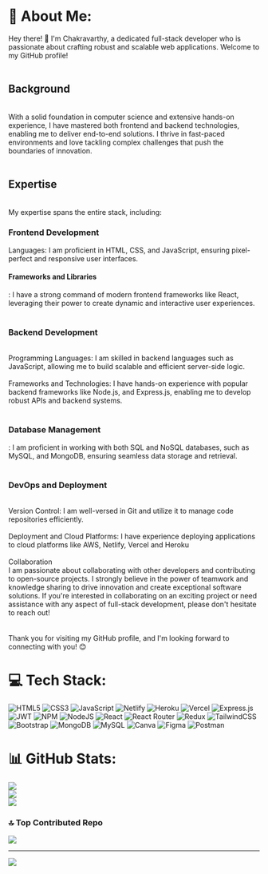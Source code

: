 # 💫 About Me:
Hey there! 👋 I'm Chakravarthy, a dedicated full-stack developer who is passionate about crafting robust and scalable web applications. Welcome to my GitHub profile!<br><br><h2>Background</h2><br>With a solid foundation in computer science and extensive hands-on experience, I have mastered both frontend and backend technologies, enabling me to deliver end-to-end solutions. I thrive in fast-paced environments and love tackling complex challenges that push the boundaries of innovation.<br><br><h2>Expertise</h2><br>My expertise spans the entire stack, including:<br><h3>Frontend Development</h3>Languages: I am proficient in HTML, CSS, and JavaScript, ensuring pixel-perfect and responsive user interfaces.<br><h4>Frameworks and Libraries</h4>: I have a strong command of modern frontend frameworks like React, leveraging their power to create dynamic and interactive user experiences.<br><br><h3>Backend Development</h3><br>Programming Languages: I am skilled in backend languages such as JavaScript, allowing me to build scalable and efficient server-side logic.<br><br>Frameworks and Technologies: I have hands-on experience with popular backend frameworks like Node.js, and Express.js, enabling me to develop robust APIs and backend systems.<br><br><h3>Database Management</h3>: I am proficient in working with both SQL and NoSQL databases, such as MySQL, and MongoDB, ensuring seamless data storage and retrieval.<br><br><h3>DevOps and Deployment</h3><br>Version Control: I am well-versed in Git and utilize it to manage code repositories efficiently.<br><br>Deployment and Cloud Platforms: I have experience deploying applications to cloud platforms like AWS, Netlify, Vercel and Heroku<br><br>Collaboration<br>I am passionate about collaborating with other developers and contributing to open-source projects. I strongly believe in the power of teamwork and knowledge sharing to drive innovation and create exceptional software solutions. If you're interested in collaborating on an exciting project or need assistance with any aspect of full-stack development, please don't hesitate to reach out!<br><br><br>Thank you for visiting my GitHub profile, and I'm looking forward to connecting with you! 😊


# 💻 Tech Stack:
![HTML5](https://img.shields.io/badge/html5-%23E34F26.svg?style=for-the-badge&logo=html5&logoColor=white) ![CSS3](https://img.shields.io/badge/css3-%231572B6.svg?style=for-the-badge&logo=css3&logoColor=white) ![JavaScript](https://img.shields.io/badge/javascript-%23323330.svg?style=for-the-badge&logo=javascript&logoColor=%23F7DF1E) ![Netlify](https://img.shields.io/badge/netlify-%23000000.svg?style=for-the-badge&logo=netlify&logoColor=#00C7B7) ![Heroku](https://img.shields.io/badge/heroku-%23430098.svg?style=for-the-badge&logo=heroku&logoColor=white) ![Vercel](https://img.shields.io/badge/vercel-%23000000.svg?style=for-the-badge&logo=vercel&logoColor=white) ![Express.js](https://img.shields.io/badge/express.js-%23404d59.svg?style=for-the-badge&logo=express&logoColor=%2361DAFB) ![JWT](https://img.shields.io/badge/JWT-black?style=for-the-badge&logo=JSON%20web%20tokens) ![NPM](https://img.shields.io/badge/NPM-%23000000.svg?style=for-the-badge&logo=npm&logoColor=white) ![NodeJS](https://img.shields.io/badge/node.js-6DA55F?style=for-the-badge&logo=node.js&logoColor=white) ![React](https://img.shields.io/badge/react-%2320232a.svg?style=for-the-badge&logo=react&logoColor=%2361DAFB) ![React Router](https://img.shields.io/badge/React_Router-CA4245?style=for-the-badge&logo=react-router&logoColor=white) ![Redux](https://img.shields.io/badge/redux-%23593d88.svg?style=for-the-badge&logo=redux&logoColor=white) ![TailwindCSS](https://img.shields.io/badge/tailwindcss-%2338B2AC.svg?style=for-the-badge&logo=tailwind-css&logoColor=white) ![Bootstrap](https://img.shields.io/badge/bootstrap-%23563D7C.svg?style=for-the-badge&logo=bootstrap&logoColor=white) ![MongoDB](https://img.shields.io/badge/MongoDB-%234ea94b.svg?style=for-the-badge&logo=mongodb&logoColor=white) ![MySQL](https://img.shields.io/badge/mysql-%2300f.svg?style=for-the-badge&logo=mysql&logoColor=white) ![Canva](https://img.shields.io/badge/Canva-%2300C4CC.svg?style=for-the-badge&logo=Canva&logoColor=white) 	![Figma](https://img.shields.io/badge/figma-%23F24E1E.svg?style=for-the-badge&logo=figma&logoColor=white) ![Postman](https://img.shields.io/badge/Postman-FF6C37?style=for-the-badge&logo=postman&logoColor=white)
# 📊 GitHub Stats:
![](https://github-readme-stats.vercel.app/api?username=Chakravarthy-E&theme=merko&hide_border=false&include_all_commits=true&count_private=false)<br/>
![](https://github-readme-streak-stats.herokuapp.com/?user=Chakravarthy-E&theme=merko&hide_border=false)<br/>
![](https://github-readme-stats.vercel.app/api/top-langs/?username=Chakravarthy-E&theme=merko&hide_border=false&include_all_commits=true&count_private=false&layout=compact)

### 🔝 Top Contributed Repo
![](https://github-contributor-stats.vercel.app/api?username=Chakravarthy-E&limit=5&theme=dark&combine_all_yearly_contributions=true)

---
[![](https://visitcount.itsvg.in/api?id=Chakravarthy-E&icon=0&color=0)](https://visitcount.itsvg.in)

<!-- Proudly created with GPRM ( https://gprm.itsvg.in ) -->
